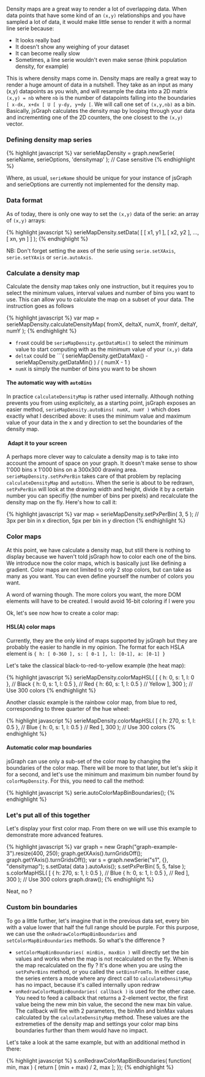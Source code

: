 Density maps are a great way to render a lot of overlapping data. When data points that have some kind of an ```(x,y)``` relationships and you have sampled a lot of data, it would make little sense to render it with a normal line serie because:

* It looks really bad
* It doesn't show any weighing of your dataset
* It can become really slow
* Sometimes, a line serie wouldn't even make sense (think population density, for example)

This is where density maps come in. Density maps are really a great way to render a huge amount of data in a nutshell. They take as an input as many (x,y) datapoints as you wish, and will resample the data into a 2D matrix ```(x,y) = nb``` where ```nb``` is the number of datapoints falling into the boundaries ```[ x-dx, x+dx [ U [ y-dy, y+dy [```. We will call one set of ```(x,y,nb)``` as a bin. Basically, jsGraph calculates the density map by looping through your data and incrementing one of the 2D counters, the one closest to the ```(x,y)``` vector.

### <a id="doc-seriedef"></a>Defining density map series

{% highlight javascript %}
var serieMapDensity = graph.newSerie( serieName, serieOptions, 'densitymap' ); // Case sensitive
{% endhighlight %}

Where, as usual, ```serieName``` should be unique for your instance of jsGraph and serieOptions are currently not implemented for the density map.

### <a id="doc-dataformat"></a>Data format

As of today, there is only one way to set the ```(x,y)``` data of the serie: an array of ```(x,y)``` arrays:

{% highlight javascript %}
serieMapDensity.setData( [ [ x1, y1 ], [ x2, y2 ], ..., [ xn, yn ] ] );
{% endhighlight %}

NB: Don't forget setting the axes of the serie using ```serie.setXAxis```, ```serie.setYAxis``` or ```serie.autoAxis```.

### <a id="doc-densitymap"></a>Calculate a density map

Calculate the density map takes only one instruction, but it requires you to select the minimum values, interval values and number of bins you want to use. This can allow you to calculate the map on a subset of your data. The instruction goes as follows

{% highlight javascript %}
var map = serieMapDensity.calculateDensityMap( fromX, deltaX, numX, fromY, deltaY, numY );
{% endhighlight %}

* ```fromX``` could be ```serieMapDensity.getDataMin()``` to select the minimum value to start computing with as the minimum value of your ```(x,y)``` data
* ```deltaX``` could be ```( serieMapDensity.getDataMax() - serieMapDensity.getDataMin() ) / ( numX - 1 )
* ```numX``` is simply the number of bins you want to be shown

#### <a id="doc-autobins"></a> The automatic way with ```autoBins```

In practice ```calculateDensityMap``` is rather used internally. Although nothing prevents you from using explicitely, as a starting point, jsGraph exposes an easier method, ```serieMapDensity.autoBins( numX, numY )``` which does exactly what I described above: it uses the minimum value and maximum value of your data in the x and y direction to set the boundaries of the density map.

#### <a id="doc-adapt-screen"></a> Adapt it to your screen

A perhaps more clever way to calculate a density map is to take into account the amount of space on your graph. It doesn't make sense to show 1'000 bins x 1'000 bins on a 300x300 drawing area. ```serieMapDensity.setPxPerBin``` takes care of that problem by replacing ```calculateDensityMap``` and ```autoBins```. When the serie is about to be redrawn, ```setPxPerBin``` will look at the drawing width and height, divide it by a certain number you can specifiy (the number of bins per pixels) and recalculate the density map on the fly. Here's how to call it:

{% highlight javascript %}
var map = serieMapDensity.setPxPerBin( 3, 5 ); // 3px per bin in x direction, 5px per bin in y direction
{% endhighlight %}

### <a id="doc-colormap"></a>Color maps

At this point, we have calculate a density map, but still there is nothing to display because we haven't told jsGraph how to color each one of the bins. We introduce now the color maps, which is basically just like defining a gradient. Color maps are not limited to only 2 stop colors, but can take as many as you want. You can even define yourself the number of colors you want.

<div class="warning">A word of warning though. The more colors you want, the more DOM elements will have to be created. I would avoid 16-bit coloring if I were you</div>

Ok, let's see now how to create a color map:

#### <a id="doc-colormap-hsla"></a> HSL(A) color maps

Currently, they are the only kind of maps supported by jsGraph but they are probably the easier to handle in my opinion. The format for each HSLA element is ```{ h: [ 0-360 ], s: [ 0-1 ], l: [0-1], a: [0-1] }```

Let's take the classical black-to-red-to-yellow example (the heat map):

{% highlight javascript %}
serieMapDensity.colorMapHSL( [
	{ h: 0, s: 1, l: 0 }, // Black
	{ h: 0, s: 1, l: 0.5 }, // Red
	{ h: 60, s: 1, l: 0.5 } // Yellow
], 300 ); // Use 300 colors
{% endhighlight %}


<div id="graph-example-1"></div>
<script language="javascript">

	var graph = new Graph("graph-example-1").resize(800, 100);
	graph.getXAxis().turnGridsOff().setDisplay( false );
	graph.getYAxis().turnGridsOff().setDisplay( false );
	var s = graph.newSerie("s1", {}, "densitymap");
	var data = []; for( var i = 1; i < 200; i ++ ) { for( var j = 0; j < i; j ++ ) {  data.push( [ i + j / i, 0 ] ) } }
	s.setData( data ).autoAxis();
	graph.getYAxis().forceMin(-2).forceMax(2);
	s.setPxPerBin( false, 20, true );
	s.setBinsFromTo( 'x', 0.5, 199.5, 199 );

	s.colorMapHSL( [
		{ h: 0, s: 1, l: 0 }, // Black
		{ h: 0, s: 1, l: 0.5 }, // Red
		{ h: 60, s: 1, l: 0.5 } // Yellow
	], 300 ); // Use 300 colors
	graph.draw();

</script>

Another classic example is the rainbow color map, from blue to red, corresponding to three quarter of the hue wheel:

{% highlight javascript %}
serieMapDensity.colorMapHSL( [
	{ h: 270, s: 1, l: 0.5 }, // Blue
	{ h: 0, s: 1, l: 0.5 } // Red
], 300 ); // Use 300 colors
{% endhighlight %}

<div id="graph-example-2"></div>
<script language="javascript">

	var graph = new Graph("graph-example-2").resize(800, 100);
	graph.getXAxis().turnGridsOff().setDisplay( false );
	graph.getYAxis().turnGridsOff().setDisplay( false );
	var s = graph.newSerie("s1", {}, "densitymap");
	var data = []; for( var i = 1; i < 200; i ++ ) { for( var j = 0; j < i; j ++ ) {  data.push( [ i + j / i, 0 ] ) } }
	s.setData( data ).autoAxis();
	graph.getYAxis().forceMin(-2).forceMax(2);
	s.setPxPerBin( false, 20, true );
	s.setBinsFromTo( 'x', 0.5, 199.5, 199 );

	s.colorMapHSL( [
		{ h: 270, s: 1, l: 0.5 }, // Black
		{ h: 0, s: 1, l: 0.5 }, // Red
	], 300 ); // Use 300 colors
	graph.draw();

</script>


#### <a id="doc-autocolors"></a> Automatic color map boundaries

jsGraph can use only a sub-set of the color map by changing the boundaries of the color map. There will be more to that later, but let's skip it for a second, and let's use the minimum and maximum bin number found by ```colorMapDensity```. For this, you need to call the method:

{% highlight javascript %}
serie.autoColorMapBinBoundaries();
{% endhighlight %}


### <a id="doc-alltogether"></a>Let's put all of this together

Let's display your first color map. From there on we will use this example to demonstrate more advanced features.


{% highlight javascript %}
var graph = new Graph("graph-example-3").resize(400, 250);
graph.getXAxis().turnGridsOff();
graph.getYAxis().turnGridsOff();
var s = graph.newSerie("s1", {}, "densitymap");
s.setData( data ).autoAxis();
s.setPxPerBin( 5, 5, false );
s.colorMapHSL( [
  { h: 270, s: 1, l: 0.5 }, // Blue
  { h: 0, s: 1, l: 0.5 }, // Red
], 300 ); // Use 300 colors
graph.draw();
{% endhighlight %}



<div id="graph-example-3"></div>
<script language="javascript">

	$.get( baseUrl + 'datasets/density.txt', {}, function( txt ) {
		var data = txt.split("\n").map( function(el ) { return el.split("\t" ).map( parseFloat ) } );
		var graph = new Graph("graph-example-3").resize(400, 250);
		graph.getXAxis().turnGridsOff();
		graph.getYAxis().turnGridsOff();
		var s = graph.newSerie("s1", {}, "densitymap");
		s.setData( data ).autoAxis();
		s.setPxPerBin( 5, 5, false );
		s.colorMapHSL( [
			{ h: 270, s: 1, l: 0.5 }, // Blue
			{ h: 0, s: 1, l: 0.5 }, // Red
		], 300 ); // Use 300 colors
		graph.draw();
	});

</script>

Neat, no ?


### <a id="doc-custom-boundaries"></a> Custom bin boundaries


To go a little further, let's imagine that in the previous data set, every bin with a value lower that half the full range should be purple. For this purpose, we can use the ```onRedrawColorMapBinBoundaries``` and ```setColorMapBinBoundaries``` methods. So what's the difference ?

* ```setColorMapBinBoundaries( minBin, maxBin )``` will directly set the bin values and works when the map is not recalculated on the fly. When is the map recalculated on the fly ? It's done when you are using the ```setPxPerBins``` method, or you called the ```setBinsFromTo```. In either case, the series enters a mode where any direct call to ```calculateDensityMap``` has no impact, because it's called internally upon redraw
* ```onRedrawColorMapBinBoundaries( callback )``` is used for the other case. You need to feed a callback that returns a 2-element vector, the first value being the new min bin value, the second the new max bin value. The callback will fire with 2 parameters, the binMin and binMax values calculated by the ```calculateDensityMap``` method. These values are the extremeties of the density map and settings your color map bins boundaries further than them would have no impact.

Let's take a look at the same example, but with an additional method in there:


{% highlight javascript %}
s.onRedrawColorMapBinBoundaries( function( min, max ) {
	return [ (min + max) / 2, max ];
});
{% endhighlight %}

<div id="graph-example-4"></div>
<script language="javascript">

	$.get( baseUrl + 'datasets/density.txt', {}, function( txt ) {
		var data = txt.split("\n").map( function(el ) { return el.split("\t" ).map( parseFloat ) } );
		var graph = new Graph("graph-example-4").resize(400, 250);
		graph.getXAxis().turnGridsOff();
		graph.getYAxis().turnGridsOff();
		var s = graph.newSerie("s1", {}, "densitymap");
		s.setData( data ).autoAxis();
		s.setPxPerBin( 5, 5, false );

		s.onRedrawColorMapBinBoundaries( function( min, max ) {
			return [ ( max + min ) / 2, max ];
		});

		s.colorMapHSL( [
			{ h: 270, s: 1, l: 0.5 }, // Black
			{ h: 0, s: 1, l: 0.5 }, // Red
		], 300 ); // Use 300 colors
		graph.draw();
	});
</script>



